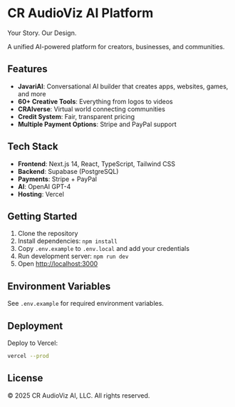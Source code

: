 # CR AudioViz AI Platform

Your Story. Our Design.

A unified AI-powered platform for creators, businesses, and communities.

## Features

- **JavariAI**: Conversational AI builder that creates apps, websites, games, and more
- **60+ Creative Tools**: Everything from logos to videos
- **CRAIverse**: Virtual world connecting communities
- **Credit System**: Fair, transparent pricing
- **Multiple Payment Options**: Stripe and PayPal support

## Tech Stack

- **Frontend**: Next.js 14, React, TypeScript, Tailwind CSS
- **Backend**: Supabase (PostgreSQL)
- **Payments**: Stripe + PayPal 
- **AI**: OpenAI GPT-4
- **Hosting**: Vercel 

## Getting Started

1. Clone the repository
2. Install dependencies: `npm install`
3. Copy `.env.example` to `.env.local` and add your credentials
4. Run development server: `npm run dev`
5. Open [http://localhost:3000](http://localhost:3000)

## Environment Variables

See `.env.example` for required environment variables.

## Deployment

Deploy to Vercel:
```bash
vercel --prod
```

## License

© 2025 CR AudioViz AI, LLC. All rights reserved.
